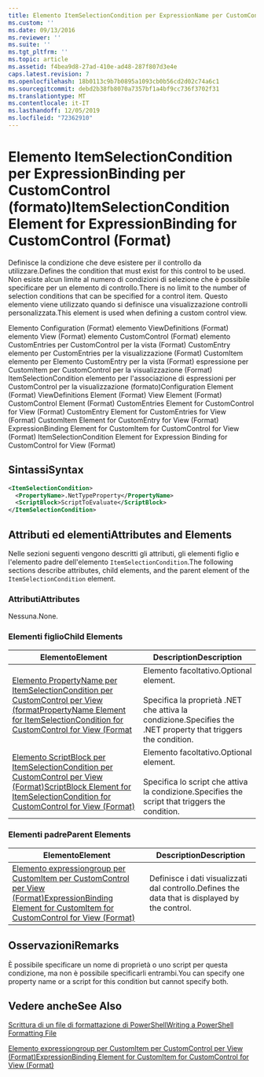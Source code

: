 ```yaml
---
title: Elemento ItemSelectionCondition per ExpressionName per CustomControl (Format) | Microsoft Docs
ms.custom: ''
ms.date: 09/13/2016
ms.reviewer: ''
ms.suite: ''
ms.tgt_pltfrm: ''
ms.topic: article
ms.assetid: f4bea9d8-27ad-410e-ad48-287f807d3e4e
caps.latest.revision: 7
ms.openlocfilehash: 18b0113c9b7b0895a1093cb0b56cd2d02c74a6c1
ms.sourcegitcommit: debd2b38fb8070a7357bf1a4bf9cc736f3702f31
ms.translationtype: MT
ms.contentlocale: it-IT
ms.lasthandoff: 12/05/2019
ms.locfileid: "72362910"
---
```

# <a name="itemselectioncondition-element-for-expressionbinding-for-customcontrol-format"></a><span data-ttu-id="b9b3f-102">Elemento ItemSelectionCondition per ExpressionBinding per CustomControl (formato)</span><span class="sxs-lookup"><span data-stu-id="b9b3f-102">ItemSelectionCondition Element for ExpressionBinding for CustomControl (Format)</span></span>

<span data-ttu-id="b9b3f-103">Definisce la condizione che deve esistere per il controllo da utilizzare.</span><span class="sxs-lookup"><span data-stu-id="b9b3f-103">Defines the condition that must exist for this control to be used.</span></span> <span data-ttu-id="b9b3f-104">Non esiste alcun limite al numero di condizioni di selezione che è possibile specificare per un elemento di controllo.</span><span class="sxs-lookup"><span data-stu-id="b9b3f-104">There is no limit to the number of selection conditions that can be specified for a control item.</span></span> <span data-ttu-id="b9b3f-105">Questo elemento viene utilizzato quando si definisce una visualizzazione controlli personalizzata.</span><span class="sxs-lookup"><span data-stu-id="b9b3f-105">This element is used when defining a custom control view.</span></span>

<span data-ttu-id="b9b3f-106">Elemento Configuration (Format) elemento ViewDefinitions (Format) elemento View (Format) elemento CustomControl (Format) elemento CustomEntries per CustomControl per la vista (Format) CustomEntry elemento per CustomEntries per la visualizzazione (Format) CustomItem elemento per Elemento CustomEntry per la vista (Format) espressione per CustomItem per CustomControl per la visualizzazione (Format) ItemSelectionCondition elemento per l'associazione di espressioni per CustomControl per la visualizzazione (formato)</span><span class="sxs-lookup"><span data-stu-id="b9b3f-106">Configuration Element (Format) ViewDefinitions Element (Format) View Element (Format) CustomControl Element (Format) CustomEntries Element for CustomControl for View (Format) CustomEntry Element for CustomEntries for View (Format) CustomItem Element for CustomEntry for View (Format) ExpressionBinding Element for CustomItem for CustomControl for View (Format) ItemSelectionCondition Element for Expression Binding for CustomControl for View (Format)</span></span>

## <a name="syntax"></a><span data-ttu-id="b9b3f-107">Sintassi</span><span class="sxs-lookup"><span data-stu-id="b9b3f-107">Syntax</span></span>

```xml
<ItemSelectionCondition>
  <PropertyName>.NetTypeProperty</PropertyName>
  <ScriptBlock>ScriptToEvaluate</ScriptBlock>
</ItemSelectionCondition>
```

## <a name="attributes-and-elements"></a><span data-ttu-id="b9b3f-108">Attributi ed elementi</span><span class="sxs-lookup"><span data-stu-id="b9b3f-108">Attributes and Elements</span></span>

<span data-ttu-id="b9b3f-109">Nelle sezioni seguenti vengono descritti gli attributi, gli elementi figlio e l'elemento padre dell'elemento `ItemSelectionCondition`.</span><span class="sxs-lookup"><span data-stu-id="b9b3f-109">The following sections describe attributes, child elements, and the parent element of the `ItemSelectionCondition` element.</span></span>

### <a name="attributes"></a><span data-ttu-id="b9b3f-110">Attributi</span><span class="sxs-lookup"><span data-stu-id="b9b3f-110">Attributes</span></span>

<span data-ttu-id="b9b3f-111">Nessuna.</span><span class="sxs-lookup"><span data-stu-id="b9b3f-111">None.</span></span>

### <a name="child-elements"></a><span data-ttu-id="b9b3f-112">Elementi figlio</span><span class="sxs-lookup"><span data-stu-id="b9b3f-112">Child Elements</span></span>

|<span data-ttu-id="b9b3f-113">Elemento</span><span class="sxs-lookup"><span data-stu-id="b9b3f-113">Element</span></span>|<span data-ttu-id="b9b3f-114">Description</span><span class="sxs-lookup"><span data-stu-id="b9b3f-114">Description</span></span>|
|-------------|-----------------|
|[<span data-ttu-id="b9b3f-115">Elemento PropertyName per ItemSelectionCondition per CustomControl per View (format</span><span class="sxs-lookup"><span data-stu-id="b9b3f-115">PropertyName Element for ItemSelectionCondition for CustomControl for View (Format</span></span>](./propertyname-element-for-itemselectioncondition-for-customcontrol-for-view-format.md)|<span data-ttu-id="b9b3f-116">Elemento facoltativo.</span><span class="sxs-lookup"><span data-stu-id="b9b3f-116">Optional element.</span></span><br /><br /> <span data-ttu-id="b9b3f-117">Specifica la proprietà .NET che attiva la condizione.</span><span class="sxs-lookup"><span data-stu-id="b9b3f-117">Specifies the .NET property that triggers the condition.</span></span>|
|[<span data-ttu-id="b9b3f-118">Elemento ScriptBlock per ItemSelectionCondition per CustomControl per View (Format)</span><span class="sxs-lookup"><span data-stu-id="b9b3f-118">ScriptBlock Element for ItemSelectionCondition for CustomControl for View (Format)</span></span>](./scriptblock-element-for-itemselectioncondition-for-customcontrol-for-view-format.md)|<span data-ttu-id="b9b3f-119">Elemento facoltativo.</span><span class="sxs-lookup"><span data-stu-id="b9b3f-119">Optional element.</span></span><br /><br /> <span data-ttu-id="b9b3f-120">Specifica lo script che attiva la condizione.</span><span class="sxs-lookup"><span data-stu-id="b9b3f-120">Specifies the script that triggers the condition.</span></span>|

### <a name="parent-elements"></a><span data-ttu-id="b9b3f-121">Elementi padre</span><span class="sxs-lookup"><span data-stu-id="b9b3f-121">Parent Elements</span></span>

|<span data-ttu-id="b9b3f-122">Elemento</span><span class="sxs-lookup"><span data-stu-id="b9b3f-122">Element</span></span>|<span data-ttu-id="b9b3f-123">Description</span><span class="sxs-lookup"><span data-stu-id="b9b3f-123">Description</span></span>|
|-------------|-----------------|
|[<span data-ttu-id="b9b3f-124">Elemento expressiongroup per CustomItem per CustomControl per View (Format)</span><span class="sxs-lookup"><span data-stu-id="b9b3f-124">ExpressionBinding Element for CustomItem for CustomControl for View (Format)</span></span>](./expressionbinding-element-for-customitem-for-customcontrol-for-view-format.md)|<span data-ttu-id="b9b3f-125">Definisce i dati visualizzati dal controllo.</span><span class="sxs-lookup"><span data-stu-id="b9b3f-125">Defines the data that is displayed by the control.</span></span>|

## <a name="remarks"></a><span data-ttu-id="b9b3f-126">Osservazioni</span><span class="sxs-lookup"><span data-stu-id="b9b3f-126">Remarks</span></span>

<span data-ttu-id="b9b3f-127">È possibile specificare un nome di proprietà o uno script per questa condizione, ma non è possibile specificarli entrambi.</span><span class="sxs-lookup"><span data-stu-id="b9b3f-127">You can specify one property name or a script for this condition but cannot specify both.</span></span>

## <a name="see-also"></a><span data-ttu-id="b9b3f-128">Vedere anche</span><span class="sxs-lookup"><span data-stu-id="b9b3f-128">See Also</span></span>

[<span data-ttu-id="b9b3f-129">Scrittura di un file di formattazione di PowerShell</span><span class="sxs-lookup"><span data-stu-id="b9b3f-129">Writing a PowerShell Formatting File</span></span>](./writing-a-powershell-formatting-file.md)

[<span data-ttu-id="b9b3f-130">Elemento expressiongroup per CustomItem per CustomControl per View (Format)</span><span class="sxs-lookup"><span data-stu-id="b9b3f-130">ExpressionBinding Element for CustomItem for CustomControl for View (Format)</span></span>](./expressionbinding-element-for-customitem-for-customcontrol-for-view-format.md)
